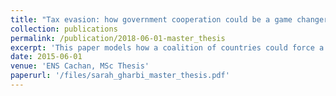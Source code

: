 ```yaml
---
title: "Tax evasion: how government cooperation could be a game changer"
collection: publications
permalink: /publication/2018-06-01-master_thesis
excerpt: 'This paper models how a coalition of countries could force a tax haven to cooperate. The coalition is built around a common capital tax rate and a joint tariff on the imports from the tax haven. The tariff is the threat used to induce the tax haven to cooperate. Thanks to a game theoretical approach, we describe how the members of the coalition bargain to set the common capital tax. Then the optimal tariff and its incidence are derived. We show that a mutually beneficial common capital tax can be set in the coalition. Then, we demonstrate that a tariff on tax haven imports is efficient to force the tax haven to cooperate if the import level from the tax haven is sufficiently high and if the imported goods are normal.'
date: 2015-06-01
venue: 'ENS Cachan, MSc Thesis'
paperurl: '/files/sarah_gharbi_master_thesis.pdf'
---
```

